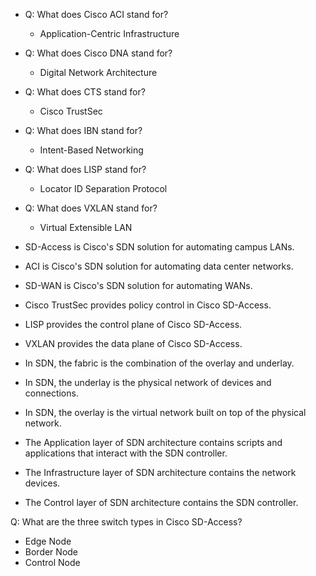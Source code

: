 - Q: What does Cisco ACI stand for?
  - Application-Centric Infrastructure

- Q: What does Cisco DNA stand for?
  - Digital Network Architecture

- Q: What does CTS stand for?
  - Cisco TrustSec

- Q: What does IBN stand for?
  - Intent-Based Networking

- Q: What does LISP stand for?
  - Locator ID Separation Protocol

- Q: What does VXLAN stand for?
  - Virtual Extensible LAN

- SD-Access is Cisco's SDN solution for automating campus LANs.
- ACI is Cisco's SDN solution for automating data center networks.
- SD-WAN is Cisco's SDN solution for automating WANs.

- Cisco TrustSec provides policy control in Cisco SD-Access.
- LISP provides the control plane of Cisco SD-Access.
- VXLAN provides the data plane of Cisco SD-Access.

- In SDN, the fabric is the combination of the overlay and underlay.
- In SDN, the underlay is the physical network of devices and connections.
- In SDN, the overlay is the virtual network built on top of the physical network.

- The Application layer of SDN architecture contains scripts and applications that interact with the SDN controller.
- The Infrastructure layer of SDN architecture contains the network devices.
- The Control layer of SDN architecture contains the SDN controller.

Q: What are the three switch types in Cisco SD-Access?
- Edge Node
- Border Node
- Control Node

